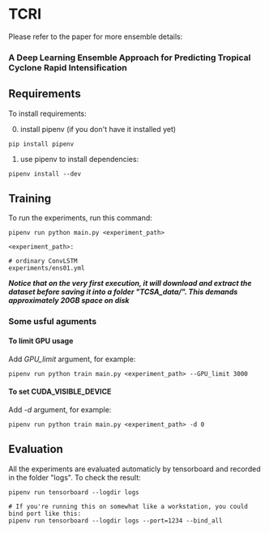 # TCRI

Please refer to the paper for more ensemble details:
### A Deep Learning Ensemble Approach for Predicting Tropical Cyclone Rapid Intensification
 

## Requirements

To install requirements:

0. install pipenv (if you don't have it installed yet)
```setup
pip install pipenv
```
1. use pipenv to install dependencies:
```
pipenv install --dev
```

## Training

To run the experiments, run this command:

```train
pipenv run python main.py <experiment_path>

<experiment_path>:

# ordinary ConvLSTM
experiments/ens01.yml
```

***Notice that on the very first execution, it will download and extract the dataset before saving it into a folder "TCSA_data/".
This demands approximately 20GB space on disk***

### Some usful aguments

#### To limit GPU usage
Add *GPU_limit* argument, for example:
```args
pipenv run python train main.py <experiment_path> --GPU_limit 3000
```

#### To set CUDA_VISIBLE_DEVICE
Add *-d* argument, for example:
```args
pipenv run python train main.py <experiment_path> -d 0
```

## Evaluation

All the experiments are evaluated automaticly by tensorboard and recorded in the folder "logs".
To check the result:

```eval
pipenv run tensorboard --logdir logs

# If you're running this on somewhat like a workstation, you could bind port like this:
pipenv run tensorboard --logdir logs --port=1234 --bind_all
```
